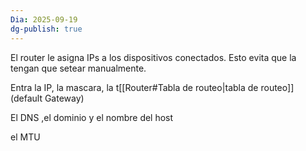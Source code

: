 ```yaml
---
Dia: 2025-09-19
dg-publish: true
---
```

El router le asigna IPs a los dispositivos conectados. Esto evita que la tengan que setear manualmente.

Entra la IP, la mascara, la t[[Router#Tabla de routeo|tabla de routeo]] (default Gateway)

El DNS ,el dominio y el nombre del host 

el MTU